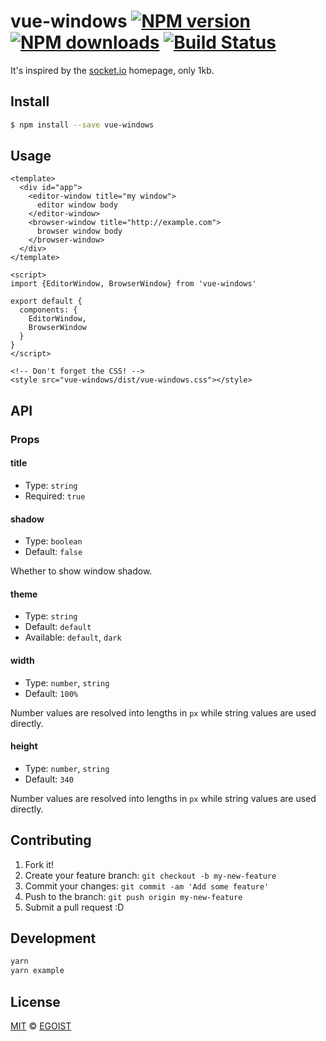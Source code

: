 # vue-windows [![NPM version](https://img.shields.io/npm/v/vue-windows.svg?style=flat-square)](https://npmjs.com/package/vue-windows) [![NPM downloads](https://img.shields.io/npm/dm/vue-windows.svg?style=flat-square)](https://npmjs.com/package/vue-windows) [![Build Status](https://img.shields.io/circleci/project/egoist/vue-windows/master.svg?style=flat-square)](https://circleci.com/gh/egoist/vue-windows)

It's inspired by the [socket.io](http://socket.io/) homepage, only 1kb.

## Install

```bash
$ npm install --save vue-windows
```

## Usage

```vue
<template>
  <div id="app">
    <editor-window title="my window">
      editor window body
    </editor-window>
    <browser-window title="http://example.com">
      browser window body
    </browser-window>
  </div>
</template>

<script>
import {EditorWindow, BrowserWindow} from 'vue-windows'

export default {
  components: {
    EditorWindow,
    BrowserWindow
  }
}
</script>

<!-- Don't forget the CSS! -->
<style src="vue-windows/dist/vue-windows.css"></style>
```

## API

### Props

#### title

- Type: `string`
- Required: `true`

#### shadow

- Type: `boolean`
- Default: `false`

Whether to show window shadow.

#### theme

- Type: `string`
- Default: `default`
- Available: `default`, `dark`

#### width

- Type: `number`, `string`
- Default: `100%`

Number values are resolved into lengths in `px` while string values are used directly.

#### height

- Type: `number`, `string`
- Default: `340`

Number values are resolved into lengths in `px` while string values are used directly.

## Contributing

1. Fork it!
2. Create your feature branch: `git checkout -b my-new-feature`
3. Commit your changes: `git commit -am 'Add some feature'`
4. Push to the branch: `git push origin my-new-feature`
5. Submit a pull request :D

## Development

```bash
yarn
yarn example
```

## License

[MIT](https://egoist.mit-license.org/) © [EGOIST](https://github.com/egoist)
